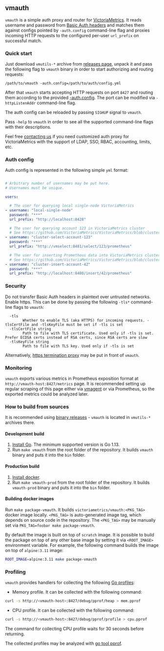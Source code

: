 ## vmauth

`vmauth` is a simple auth proxy and router for [VictoriaMetrics](https://github.com/VictoriaMetrics/VictoriaMetrics).
It reads username and password from [Basic Auth headers](https://en.wikipedia.org/wiki/Basic_access_authentication)
and matches them against configs pointed by `-auth.config` command-line flag and proxies incoming HTTP requests to the configured per-user `url_prefix` on successful match.


### Quick start

Just download `vmutils-*` archive from [releases page](https://github.com/VictoriaMetrics/VictoriaMetrics/releases), unpack it
and pass the following flag to `vmauth` binary in order to start authorizing and routing requests:

```
/path/to/vmauth -auth.config=/path/to/auth/config.yml
```

After that `vmauth` starts accepting HTTP requests on port `8427` and routing them according to the provided [-auth.config](#auth-config).
The port can be modified via `-httpListenAddr` command-line flag.

The auth config can be reloaded by passing `SIGHUP` signal to `vmauth`.

Pass `-help` to `vmauth` in order to see all the supported command-line flags with their descriptions.

Feel free [contacting us](mailto:info@victoriametrics.com) if you need customized auth proxy for VictoriaMetrics with the support of LDAP, SSO, RBAC, accounting, limits, etc.


### Auth config

Auth config is represented in the following simple `yml` format:

```yml

# Arbitrary number of usernames may be put here.
# Usernames must be unique.

users:

  # The user for querying local single-node VictoriaMetrics
- username: "local-single-node"
  password: "***"
  url_prefix: "http://localhost:8428"

  # The user for querying account 123 in VictoriaMetrics cluster
  # See https://github.com/VictoriaMetrics/VictoriaMetrics/blob/cluster/README.md#url-format
- username: "cluster-select-account-123"
  password: "***"
  url_prefix: "http://vmselect:8481/select/123/prometheus"

  # The user for inserting Prometheus data into VictoriaMetrics cluster under account 42
  # See https://github.com/VictoriaMetrics/VictoriaMetrics/blob/cluster/README.md#url-format
- username: "cluster-insert-account-42"
  password: "***"
  url_prefix: "http://localhost:8480/insert/42/prometheus"
```


### Security

Do not transfer Basic Auth headers in plaintext over untrusted networks. Enable https. This can be done by passing the following `-tls*` command-line flags to `vmauth`:

```
  -tls
    	Whether to enable TLS (aka HTTPS) for incoming requests. -tlsCertFile and -tlsKeyFile must be set if -tls is set
  -tlsCertFile string
    	Path to file with TLS certificate. Used only if -tls is set. Prefer ECDSA certs instead of RSA certs, since RSA certs are slow
  -tlsKeyFile string
    	Path to file with TLS key. Used only if -tls is set
```

Alternatively, [https termination proxy](https://en.wikipedia.org/wiki/TLS_termination_proxy) may be put in front of `vmauth`.


### Monitoring

`vmauth` exports various metrics in Prometheus exposition format at `http://vmauth-host:8427/metrics` page. It is recommended setting up regular scraping of this page
either via [vmagent](https://github.com/VictoriaMetrics/VictoriaMetrics/blob/master/app/vmagent/README.md) or via Prometheus, so the exported metrics could be analyzed later.


### How to build from sources

It is recommended using [binary releases](https://github.com/VictoriaMetrics/VictoriaMetrics/releases) - `vmauth` is located in `vmutils-*` archives there.


#### Development build

1. [Install Go](https://golang.org/doc/install). The minimum supported version is Go 1.13.
2. Run `make vmauth` from the root folder of the repository.
   It builds `vmauth` binary and puts it into the `bin` folder.

#### Production build

1. [Install docker](https://docs.docker.com/install/).
2. Run `make vmauth-prod` from the root folder of the repository.
   It builds `vmauth-prod` binary and puts it into the `bin` folder.

#### Building docker images

Run `make package-vmauth`. It builds `victoriametrics/vmauth:<PKG_TAG>` docker image locally.
`<PKG_TAG>` is auto-generated image tag, which depends on source code in the repository.
The `<PKG_TAG>` may be manually set via `PKG_TAG=foobar make package-vmauth`.

By default the image is built on top of `scratch` image. It is possible to build the package on top of any other base image
by setting it via `<ROOT_IMAGE>` environment variable. For example, the following command builds the image on top of `alpine:3.11` image:

```bash
ROOT_IMAGE=alpine:3.11 make package-vmauth
```


### Profiling

`vmauth` provides handlers for collecting the following [Go profiles](https://blog.golang.org/profiling-go-programs):

* Memory profile. It can be collected with the following command:

```bash
curl -s http://<vmauth-host>:8427/debug/pprof/heap > mem.pprof
```

* CPU profile. It can be collected with the following command:

```bash
curl -s http://<vmauth-host>:8427/debug/pprof/profile > cpu.pprof
```

The command for collecting CPU profile waits for 30 seconds before returning.

The collected profiles may be analyzed with [go tool pprof](https://github.com/google/pprof).
